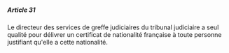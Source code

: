 ##### Article 31

Le directeur des services de greffe judiciaires du tribunal judiciaire a seul qualité pour délivrer un certificat de nationalité française à toute personne justifiant qu'elle a cette nationalité.

